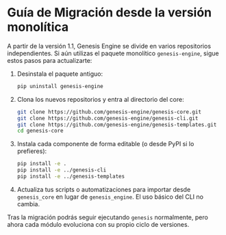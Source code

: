 # Guía de Migración desde la versión monolítica

A partir de la versión 1.1, Genesis Engine se divide en varios repositorios independientes.
Si aún utilizas el paquete monolítico `genesis-engine`, sigue estos pasos para actualizarte:

1. Desinstala el paquete antiguo:
   ```bash
   pip uninstall genesis-engine
   ```
2. Clona los nuevos repositorios y entra al directorio del core:
   ```bash
   git clone https://github.com/genesis-engine/genesis-core.git
   git clone https://github.com/genesis-engine/genesis-cli.git
   git clone https://github.com/genesis-engine/genesis-templates.git
   cd genesis-core
   ```
3. Instala cada componente de forma editable (o desde PyPI si lo prefieres):
   ```bash
   pip install -e .
   pip install -e ../genesis-cli
   pip install -e ../genesis-templates
   ```
4. Actualiza tus scripts o automatizaciones para importar desde `genesis_core` en lugar de `genesis_engine`.
   El uso básico del CLI no cambia.

Tras la migración podrás seguir ejecutando `genesis` normalmente, pero ahora cada
módulo evoluciona con su propio ciclo de versiones.
